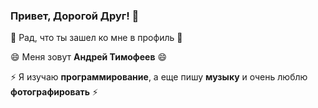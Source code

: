 ### Привет, Дорогой Друг! 👋
🌱 Рад, что ты зашел ко мне в профиль 🌱

😄 Меня зовут **Андрей Тимофеев** 😄

⚡ Я изучаю **программирование**, а еще пишу **музыку** и очень люблю **фотографировать** ⚡

<!--
**TheTimickRus/TheTimickRus** is a ✨ _special_ ✨ repository because its `README.md` (this file) appears on your GitHub profile.

Here are some ideas to get you started:

- 🔭 I’m currently working on ...
- 🌱 I’m currently learning ...
- 👯 I’m looking to collaborate on ...
- 🤔 I’m looking for help with ...
- 💬 Ask me about ...
- 📫 How to reach me: ...
- 😄 Pronouns: ...
- ⚡ Fun fact: ...
-->
